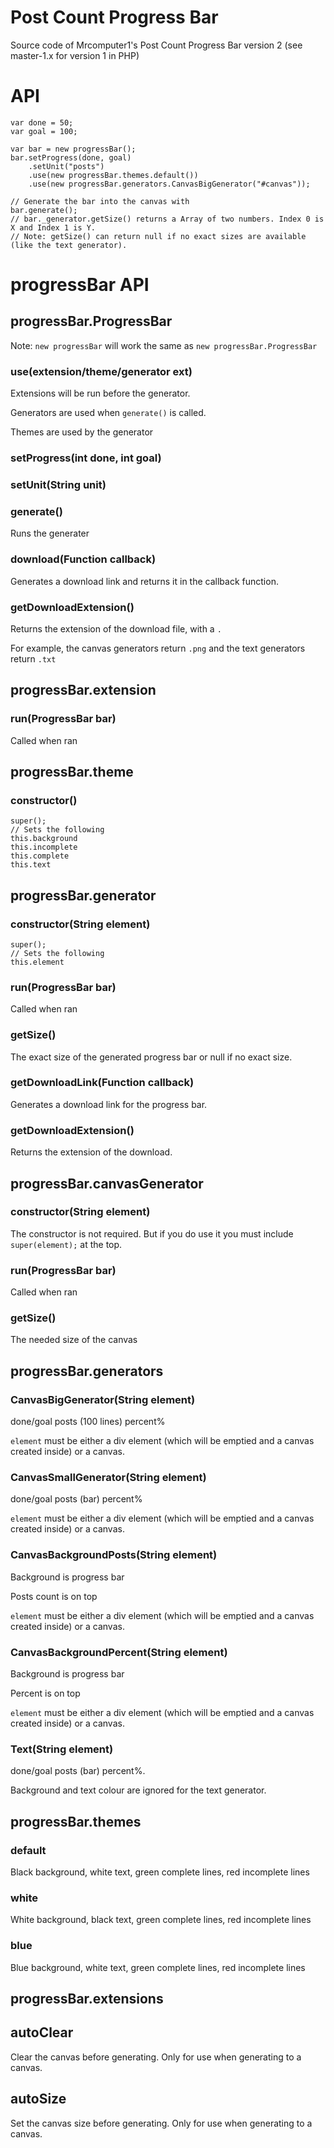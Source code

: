 # Post Count Progress Bar
Source code of Mrcomputer1's Post Count Progress Bar version 2 (see master-1.x for version 1 in PHP)

# API

```
var done = 50;
var goal = 100;

var bar = new progressBar();
bar.setProgress(done, goal)
    .setUnit("posts")
    .use(new progressBar.themes.default())
    .use(new progressBar.generators.CanvasBigGenerator("#canvas"));

// Generate the bar into the canvas with
bar.generate();
// bar._generator.getSize() returns a Array of two numbers. Index 0 is X and Index 1 is Y.
// Note: getSize() can return null if no exact sizes are available (like the text generator).
```

# progressBar API

## progressBar.ProgressBar

Note: `new progressBar` will work the same as `new progressBar.ProgressBar`

### use(extension/theme/generator ext)

Extensions will be run before the generator.

Generators are used when `generate()` is called.

Themes are used by the generator

### setProgress(int done, int goal)

### setUnit(String unit)

### generate()
Runs the generater

### download(Function callback)
Generates a download link and returns it in the callback function.

### getDownloadExtension()
Returns the extension of the download file, with a `.`

For example, the canvas generators return `.png` and the text generators return `.txt`

## progressBar.extension

### run(ProgressBar bar)
Called when ran

## progressBar.theme

### constructor()

```
super();
// Sets the following
this.background
this.incomplete
this.complete
this.text
```

## progressBar.generator

### constructor(String element)
```
super();
// Sets the following
this.element
```

### run(ProgressBar bar)
Called when ran

### getSize()
The exact size of the generated progress bar or null if no exact size.

### getDownloadLink(Function callback)
Generates a download link for the progress bar.

### getDownloadExtension()
Returns the extension of the download.

## progressBar.canvasGenerator

### constructor(String element)
The constructor is not required. But if you do use it you must include `super(element);` at the top.

### run(ProgressBar bar)
Called when ran

### getSize()
The needed size of the canvas

## progressBar.generators

### CanvasBigGenerator(String element)
done/goal posts (100 lines) percent%

`element` must be either a div element (which will be emptied and a canvas created inside) or a canvas.

### CanvasSmallGenerator(String element)
done/goal posts (bar) percent%

`element` must be either a div element (which will be emptied and a canvas created inside) or a canvas.

### CanvasBackgroundPosts(String element)
Background is progress bar

Posts count is on top

`element` must be either a div element (which will be emptied and a canvas created inside) or a canvas.

### CanvasBackgroundPercent(String element)
Background is progress bar

Percent is on top

`element` must be either a div element (which will be emptied and a canvas created inside) or a canvas.

### Text(String element)
done/goal posts (bar) percent%.

Background and text colour are ignored for the text generator.

## progressBar.themes

### default
Black background, white text, green complete lines, red incomplete lines

### white
White background, black text, green complete lines, red incomplete lines

### blue
Blue background, white text, green complete lines, red incomplete lines

## progressBar.extensions

## autoClear
Clear the canvas before generating. Only for use when generating to a canvas.

## autoSize
Set the canvas size before generating. Only for use when generating to a canvas.